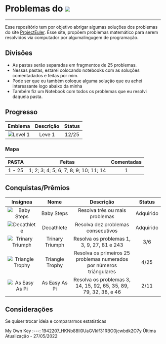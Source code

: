 # Problemas do ![](https://projecteuler.net/themes/logo_dark.png)
 ***
 
 Esse repositório tem por objetivo abrigar algumas soluções dos problemas do site [ProjectEuler](https://projecteuler.net/). Esse site, propõem problemas matemático para serem resolvidos via computador por algumalingugem de programação.

 ## Divisões


* As pastas serão separadas em fragmentos de 25 problemas.
* Nessas pastas, estarei colocando notebooks com as soluções comentadados e feitas por mim.
* Pode ser que eu também coloque alguma solução que eu achei interessante logo abaixo da minha
* Também fiz um Notebook com todos os problemas que eu resolvi daquela pasta.


## Progresso

Emblema | Descrição | Status
:---: | :---: | :---:
![Level 1](https://projecteuler.net/images/levels/level_1.png) | Leve 1 | 12/25

### Mapa

PASTA | Feitas | Comentadas
:---: | :---: | :---: 
1 - 25 | 1; 2; 3; 4; 5; 6; 7; 8; 9; 10; 11; 14 | 1

## Conquistas/Prêmios
 
Insignea | Nome | Descrição | Status 
:---: | :---: | :---: | :---:
![Baby Steps](https://projecteuler.net/images/awards/award_01.png) | Baby Steps | Resolva três ou mais problemas | Adquirido
![Decathlete](https://projecteuler.net/images/awards/award_03.png) | Decathlete | Resolva dez problemas consecutivos | Adquirido
![Trinary Triumph](https://projecteuler.net/images/awards/award_16.png) | Trinary Triumph | Resolva os problemas 1, 3, 9, 27, 81 e 243 | 3/6
![Triangle Trophy](https://projecteuler.net/images/awards/award_18.png) | Triangle Trophy | Resolva os primeiros 25 problemas numerados por números triângulares | 4/25
![As Easy As Pi](https://projecteuler.net/images/awards/award_11.png) | As Easy As Pi | Resolva os problemas 3, 14, 15, 92, 65, 35, 89, 79, 32, 38, e 46 | 2/11

 
## Considerações  
 
Se quiser trocar ideia e compararmos estatísticas

My Own Key
:---:
1942207_HKNb88Il0UaGVkIf31RBO0jcwbdk2O7y
Última Atualização - 27/05/2022
